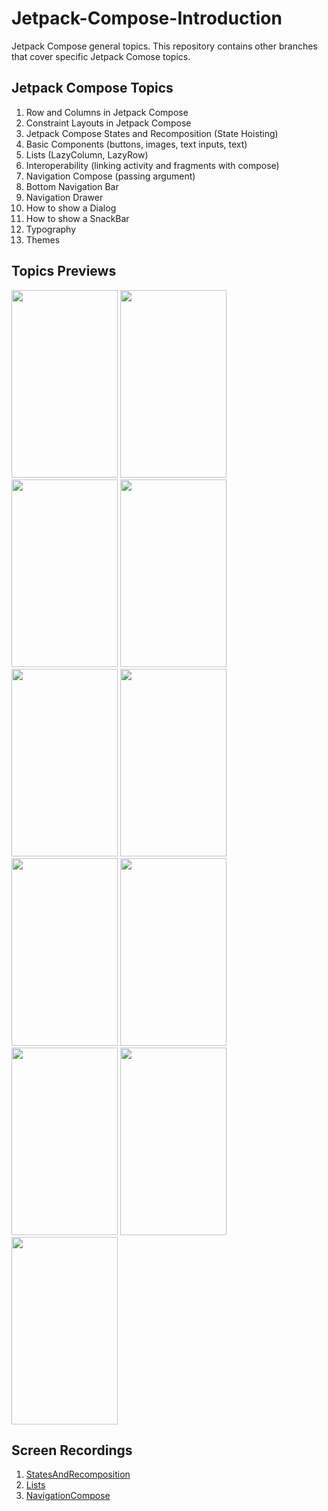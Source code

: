 # Jetpack-Compose-Introduction
Jetpack Compose general topics. This repository contains other branches that cover specific Jetpack Comose topics.

## Jetpack Compose Topics
1. Row and Columns in Jetpack Compose
2. Constraint Layouts in Jetpack Compose 
3. Jetpack Compose States and Recomposition (State Hoisting)
4. Basic Components (buttons, images, text inputs, text)
5. Lists (LazyColumn, LazyRow)
6. Interoperability (linking activity and fragments with compose)
7. Navigation Compose (passing argument)
8. Bottom Navigation Bar
9. Navigation Drawer
10. How to show a Dialog
11. How to show a SnackBar
12. Typography
13. Themes

## Topics Previews
<p float="left">
  <img src="https://i.postimg.cc/3wM5FSs1/constraints.png" 
  width="170" 
  height="300"/>
  <img src="https://i.postimg.cc/QdKZ5GyV/row-columns.png" 
  width="170" 
  height="300"/>
  <img src="https://i.postimg.cc/HLpGNcL8/states-recomposition.png" 
  width="170" 
  height="300"/>
  <img src="https://i.postimg.cc/c4KdGLch/basic-components.png" 
  width="170" 
  height="300"/>
  <img src="https://i.postimg.cc/GpkFm2nT/lists.png" 
  width="170" 
  height="300"/>
  <img src="https://i.postimg.cc/595H3qDD/bottom-navigation.gif" 
  width="170" 
  height="300"/>
  <img src="https://i.postimg.cc/3wGg8hh9/drawer.gif" 
  width="170" 
  height="300"/>
  <img src="https://i.postimg.cc/s2rRwVGc/Dialog.png" 
  width="170" 
  height="300"/>
  <img src="https://i.postimg.cc/RZyw8Zcj/SnackBar.png" 
  width="170" 
  height="300"/>
  <img src="https://i.postimg.cc/vZJnY80f/typography.png" 
  width="170" 
  height="300"/>
  <img src="https://i.postimg.cc/kXVDwpQ4/Captura-de-Pantalla-2021-09-29-a-la-s-23-05-48.png" 
  width="170" 
  height="300"/>
 
</p>



## Screen Recordings
1. [StatesAndRecomposition](https://user-images.githubusercontent.com/61483018/132592830-d93fb0cb-5a8f-4a00-95dc-8629c94de183.mov)
2. [Lists](https://user-images.githubusercontent.com/61483018/132930186-8bdb6929-caea-4477-8f1f-df6876a9ff57.mp4)
3. [NavigationCompose](https://user-images.githubusercontent.com/61483018/133681315-baa08fb4-ad49-41a4-8c41-4cc2a500faa6.mp4)




























